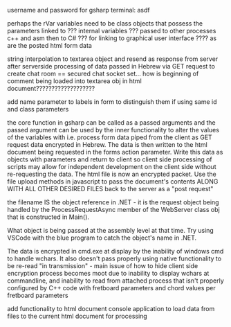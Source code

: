 username and password for gsharp terminal: asdf


perhaps the rVar variables need to be class objects that possess the parameters linked to ??? internal variables ??? passed to other processes c++ and asm then to C# ??? for linking to graphical user interface ???? as are the posted html form data






string interpolation to textarea object and resend as response from server after serverside processing of data passed in Hebrew via GET request to create chat room == secured chat socket set... how is beginning of comment being loaded into textarea
obj in html document???????????????????

add name parameter to labels in form to distinguish them if using same id and class parameters


the core function in gsharp can be called as a passed arguments and the passed argument can be used by the inner functionality to alter the values of the variables with i.e. process form data piped from the client as GET request data encrypted in Hebrew. The data is then written to the html document being requested in the forms action parameter. Write this data as objects with parameters and return to client so client side processing of scripts may allow for independent development on the client side without re-requesting the data. The html file is now an encrypted packet. Use the file upload methods in javascript to pass the document's contents ALONG WITH ALL OTHER DESIRED FILES back to the server as a "post request" 


the filename IS the object reference in .NET - it is the request object being handled by the ProcessRequestAsync member of the WebServer class obj that is constructed in Main(). 

What object is being passed at the assembly level at that time. Try using VSCode with the blue program to catch the object's name in .NET.


The data is encrypted in cmd.exe at display by the inability of windows cmd to handle wchars. It also doesn't pass properly using native functionality to be re-read "in transmission" - main issue of how to hide client side encryption process becomes moot due to inability to display wchars at commandline, and inability to read from attached process that isn't properly configured by C++ code with fretboard parameters and chord values per fretboard parameters


add functionality to html document console application to load data from files to the current html document for processing